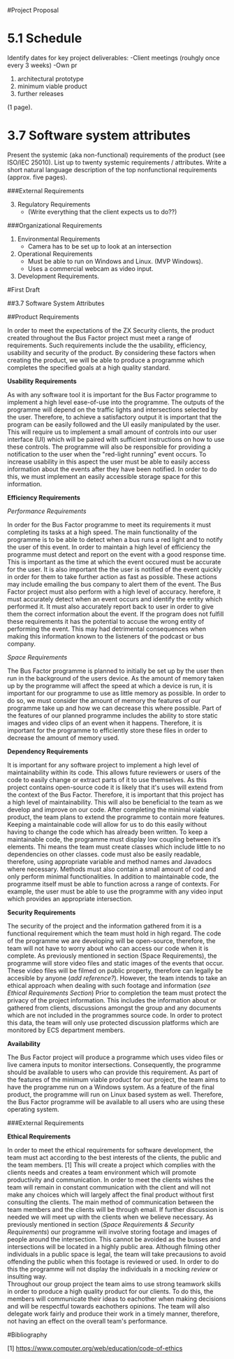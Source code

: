 #Project Proposal

# 5.1 Schedule

Identify dates for key project deliverables: 
-Client meetings (rouhgly once every 3 weeks)
-Own pr
1. architectural prototype
1. minimum viable product
1. further releases

(1 page).


# 3.7 Software system attributes

Present the systemic (aka non-functional) requirements of the product
(see ISO/IEC 25010).
List up to twenty systemic requirements / attributes.
Write a short natural language description of the top nonfunctional
requirements (approx. five pages).


###External Requirements


3. Regulatory Requirements
   - (Write everything that the client expects us to do??)


###Organizational Requirements

1. Environmental Requirements
   - Camera has to be set up to look at an intersection
2. Operational Requirements 
   - Must be able to run on Windows and Linux. (MVP Windows). 
   - Uses a commercial webcam as video input. 
3. Development Requirements.
   

#First Draft 

##3.7 Software System Attributes

##Product Requirements

In order to meet the expectations of the ZX Security clients, the product created 
throughout the Bus Factor project must meet a range of requirements. Such requirements
include the the usability, efficiency, usability and security of the product. 
By considering these factors when creating the product, we will be able to produce 
a programme which completes the specified goals at a high quality standard.

**Usability Requirements**

As with any software tool it is important for the Bus Factor programme to implement
a high level ease-of-use into the programme. The outputs of the programme will depend
on the traffic lights and intersections selected by the user. Therefore, to achieve
a satisfactory output it is important that the program can be easily followed and the
UI easily manipulated by the user. This will require us to implement a small amount
of controls into our user interface (UI) which will be paired with sufficient instructions
on how to use these controls. The programme will also be responsible for providing a 
notification to the user when the "red-light running" event occurs. To increase usability 
in this aspect the user must be able to easily access information about the events 
after they have been notified. In order to do this, we must implement an easily accessible
storage space for this information. 

**Efficiency Requirements**

*Performance Requirements*

In order for the Bus Factor programme to meet its requirements it must completing 
its tasks at a high speed. The main functionality of the programme is to be able 
to detect when a bus runs a red light and to notify the user of this event. In 
order to maintain a high level of efficiency the programme must detect and report
on the event with a good response time. This is important as the time at which
the event occured must be accurate for the user. It is also important the the user
is notified of the event quickly in order for them to take further action as fast
as possible. These actions may include emailing the bus company to alert them of 
the event. The Bus Factor project must also perform with a high level of accuracy. 
herefore, it must accurately detect when an event occurs and identify the entity 
which performed it. It must also accurately report back to user in order to give 
them the correct information about the event. If the program does not fulfill these
requirements it has the potential to accuse the wrong entity of performing the event. 
This may had detrimental consequences when making this information known to the 
listeners of the podcast or bus company. 

*Space Requirements*

The Bus Factor programme is planned to initially be set up by the user then run
in the background of the users device. As the amount of memory taken up by the 
programme will affect the speed at which a device is run, it is important for our 
programme to use as little memory as possible. In order to do so, we must consider
the amount of memory the features of our programme take up and how we can decrease
this where possible. Part of the features of our planned programme includes the 
ability to store static images and video clips of an event when it happens. Therefore, 
it is important for the programme to efficiently store these files in order to decrease
the amount of memory used. 

**Dependency Requirements**

It is important for any software project to implement a high level of maintainability 
within its code. This allows future reviewers or users of the code to easily change 
or extract parts of it to use themselves. As this project contains open-source code
it is likely that it's uses will extend from the context of the Bus Factor. Therefore, 
it is important that this project has a high level of maintainability. This will 
also be beneficial to the team as we develop and improve on our code. After completing
the minimal viable product, the team plans to extend the programme to contain more
features. Keeping a maintainable code will allow for us to do this easily without 
having to change the code which has already been written.
To keep a maintainable code, the programme must display low coupling between it’s elements. 
Thi means the team must create classes which include little to no dependencies on other classes.
code must also be easily readable, therefore, using appropriate variable and method names and
Javadocs where necessary. Methods must also contain a small amount of cod and only perform minimal
functionalities. In addition to maintainable code, the programme itself must be able to function
across a range of contexts. For example, the user must be able to use the programme with any video 
input which provides an appropriate intersection. 

**Security Requirements**


The security of the project and the information gathered from it is a functional requirement which the 
team must hold in high regard. The code of the programme we are developing will be open-source, therefore, 
the team will not have to worry about who can access our code when it is complete. 
As previously mentioned in section (Space Requirements), the programme will store video files and
static images of the events that occur. These video files will be filmed on public property, therefore
can legally be accesible by anyone (*add reference?*). However, the team intends to take an ethical approach 
when dealing with such footage and information (*see Ethical Requirements Section*)
Prior to completion the team must protect the privacy of the project information. This includes the information 
about or gathered from clients, discussions amongst the group and any documents which are not included in the
programmes source code. In order to protect this data, the team will only use protected discussion 
platforms which are monitored by ECS department members. 

**Availability**

The Bus Factor project will produce a programme which uses video files or live camera inputs to monitor intersections. 
Consequently, the programme should be available to users who can provide this requirement. 
As part of the features of the minimum viable product for our project, the team aims to have the programme 
run on a Windows system. As a feature of the final product, the programme will run on Linux based system as
well. Therefore, the Bus Factor programme will be available to all users who are using these operating system. 


###External Requirements


**Ethical Requirements**

In order to meet the ethical requirements for software development, the team must act according to 
the best interests of the clients, the public and the team members. [1] This will create a project which 
complies with the clients needs and creates a team environment which will promote productivity and communication. 
In order to meet the clients wishes the team will remain in constant communication with the client and 
will not make any choices which will largely affect the final product without first consulting the clients. 
The main method of communication between the team members and the clients will be through email. If further 
discussion is needed we will meet up with the clients when we believe necessary. 
As previously mentioned in section (*Space Requirements & Security Requirements*) our programme will 
involve storing footage and images of people around the intersection. This cannot be avoided as the
busses and intersections will be located in a highly public area. Although filming other individuals 
in a public space is legal, the team will take precausions to avoid offending the public when 
this footage is reviewed or used. In order to do this the programme will not display the individuals 
in a mocking *review* or insulting way.  
Throughout our group project the team aims to use strong teamwork skills in order to produce a high 
quality product for our clients. To do this, the members will communicate their ideas to eachother 
when making decisions and will be respectful towards eachothers opinions. The team will also delegate
work fairly and produce their work in a timely manner, therefore, not having an effect on the overall 
team's performance. 
   
#Bibliography

[1] https://www.computer.org/web/education/code-of-ethics



